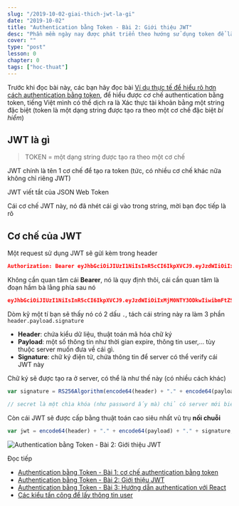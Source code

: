 ```yaml
---
slug: "/2019-10-02-giai-thich-jwt-la-gi"
date: "2019-10-02"
title: "Authentication bằng Token - Bài 2: Giới thiệu JWT"
desc: "Phần mềm ngày nay được phát triển theo hướng sử dụng token để làm authentication, để có thể tách chức năng này ra như một phần độc lập, cho phép phần mềm có thể scale ở mức cao nhất"
cover: ""
type: "post"
lesson: 0
chapter: 0
tags: ["hoc-thuat"]
---
```


Trước khi đọc bài này, các bạn hãy đọc bài [Ví dụ thực tế để hiểu rõ hơn cách authentication bằng token](/2019-10-01-giai-thich-authentication-bang-token), để hiểu được cơ chế authentication bằng token, tiếng Việt mình có thể dịch ra là Xác thực tài khoản bằng một string đặc biệt (token là một dạng string được tạo ra theo một cơ chế đặc biệt *bí hiểm*)

## JWT là gì

> TOKEN = một dạng string được tạo ra theo một cơ chế

JWT chính là tên 1 cơ chế để tạo ra token (tức, có nhiều cơ chế khác nữa không chỉ riêng JWT)

JWT viết tắt của JSON Web Token

Cái cơ chế JWT này, nó đã nhét cái gì vào trong string, mời bạn đọc tiếp là rõ

## Cơ chế của JWT

Một request sử dụng JWT sẽ gửi kèm trong header

```json
Authorization: Bearer eyJhbGciOiJIUzI1NiIsInR5cCI6IkpXVCJ9.eyJzdWIiOiIxMjM0NTY3ODkwIiwibmFtZSI6IkpvaG4gRG9lIiwiaWF0IjoxNTE2MjM5MDIyfQ.XbPfbIHMI6arZ3Y922BhjWgQzWXcXNrz0ogtVhfEd2o
```

Không cần quan tâm cái **Bearer**, nó là quy định thôi, cái cần quan tâm là đoạn hầm bà lằng phía sau nó

```json
eyJhbGciOiJIUzI1NiIsInR5cCI6IkpXVCJ9.eyJzdWIiOiIxMjM0NTY3ODkwIiwibmFtZSI6IkpvaG4gRG9lIiwiaWF0IjoxNTE2MjM5MDIyfQ.XbPfbIHMI6arZ3Y922BhjWgQzWXcXNrz0ogtVhfEd2o
```

Dòm kỹ một tí bạn sẽ thấy nó có 2 dấu `.`, tách cái string này ra làm 3 phần `header.payload.signature`

- **Header**: chứa kiểu dữ liệu, thuật toán mã hóa chữ ký
- **Payload**: một số thông tin như thời gian expire, thông tin user,... tùy thuộc server muốn đưa về cái gì.
- **Signature**: chữ ký điện tử, chứa thông tin để server có thể verify cái JWT này

Chữ ký sẽ được tạo ra ở server, có thể là như thế này (có nhiều cách khác)

```js
var signature = RS256Algorithm(encode64(header) + "." + encode64(payload) , secret);

// secret là một chìa khóa (như password ấy mà) chỉ có server mới biết
```

Còn cái JWT sẽ được cấp bằng thuật toán cao siêu nhất vũ trụ **nối chuỗi**

```js
var jwt = encode64(header) + "." + encode64(payload) + "." + signature;
```

![Authentication bằng Token - Bài 2: Giới thiệu JWT](https://blog.hasura.io/content/images/2019/08/Group.png)

Đọc tiếp

- [Authentication bằng Token - Bài 1: cơ chế authentication bằng token](/2019-10-01-giai-thich-authentication-bang-token)
- [Authentication bằng Token - Bài 2: Giới thiệu JWT](/2019-10-02-giai-thich-jwt-la-gi)
- [Authentication bằng Token - Bài 3: Hướng dẫn authentication với React](/2018-03-14-huong-dan-react-authentication-voi-jwt-redux)
- [Các kiểu tấn công để lấy thông tin user](/2018-03-14-huong-dan-react-authentication-voi-jwt-redux)